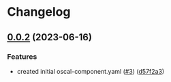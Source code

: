 # Changelog

## [0.0.2](https://github.com/defenseunicorns/terraform-aws-uds-s3/compare/v0.0.1...v0.0.2) (2023-06-16)


### Features

* created initial oscal-component.yaml ([#3](https://github.com/defenseunicorns/terraform-aws-uds-s3/issues/3)) ([d57f2a3](https://github.com/defenseunicorns/terraform-aws-uds-s3/commit/d57f2a3a1ebf61ee4be60e7f9af61f2a1c4c762d))
